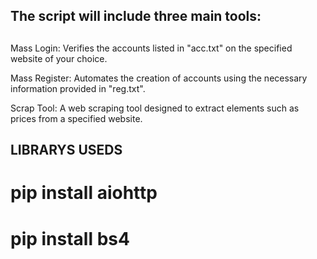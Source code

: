 ## The script will include three main tools:
## 
Mass Login: Verifies the accounts listed in "acc.txt" on the specified website of your choice.

Mass Register: Automates the creation of accounts using the necessary information provided in "reg.txt".

Scrap Tool: A web scraping tool designed to extract elements such as prices from a specified website.

##

## LIBRARYS USEDS

# pip install aiohttp
# pip install bs4
